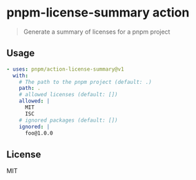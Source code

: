 # pnpm-license-summary action

> Generate a summary of licenses for a pnpm project

## Usage

```yaml
- uses: pnpm/action-license-summary@v1
  with:
    # The path to the pnpm project (default: .)
    path: .
    # allowed licenses (default: [])
    allowed: |
      MIT
      ISC
    # ignored packages (default: [])
    ignored: |
      foo@1.0.0
```

## License

MIT
